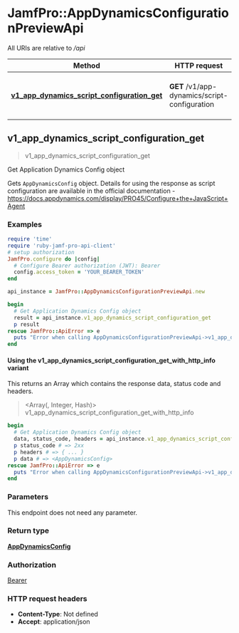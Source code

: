 # JamfPro::AppDynamicsConfigurationPreviewApi

All URIs are relative to */api*

| Method | HTTP request | Description |
| ------ | ------------ | ----------- |
| [**v1_app_dynamics_script_configuration_get**](AppDynamicsConfigurationPreviewApi.md#v1_app_dynamics_script_configuration_get) | **GET** /v1/app-dynamics/script-configuration | Get Application Dynamics Config object  |


## v1_app_dynamics_script_configuration_get

> <AppDynamicsConfig> v1_app_dynamics_script_configuration_get

Get Application Dynamics Config object 

Gets `AppDynamicsConfig` object. Details for using the response as script configuration are available in the official documentation - https://docs.appdynamics.com/display/PRO45/Configure+the+JavaScript+Agent 

### Examples

```ruby
require 'time'
require 'ruby-jamf-pro-api-client'
# setup authorization
JamfPro.configure do |config|
  # Configure Bearer authorization (JWT): Bearer
  config.access_token = 'YOUR_BEARER_TOKEN'
end

api_instance = JamfPro::AppDynamicsConfigurationPreviewApi.new

begin
  # Get Application Dynamics Config object 
  result = api_instance.v1_app_dynamics_script_configuration_get
  p result
rescue JamfPro::ApiError => e
  puts "Error when calling AppDynamicsConfigurationPreviewApi->v1_app_dynamics_script_configuration_get: #{e}"
end
```

#### Using the v1_app_dynamics_script_configuration_get_with_http_info variant

This returns an Array which contains the response data, status code and headers.

> <Array(<AppDynamicsConfig>, Integer, Hash)> v1_app_dynamics_script_configuration_get_with_http_info

```ruby
begin
  # Get Application Dynamics Config object 
  data, status_code, headers = api_instance.v1_app_dynamics_script_configuration_get_with_http_info
  p status_code # => 2xx
  p headers # => { ... }
  p data # => <AppDynamicsConfig>
rescue JamfPro::ApiError => e
  puts "Error when calling AppDynamicsConfigurationPreviewApi->v1_app_dynamics_script_configuration_get_with_http_info: #{e}"
end
```

### Parameters

This endpoint does not need any parameter.

### Return type

[**AppDynamicsConfig**](AppDynamicsConfig.md)

### Authorization

[Bearer](../README.md#Bearer)

### HTTP request headers

- **Content-Type**: Not defined
- **Accept**: application/json

